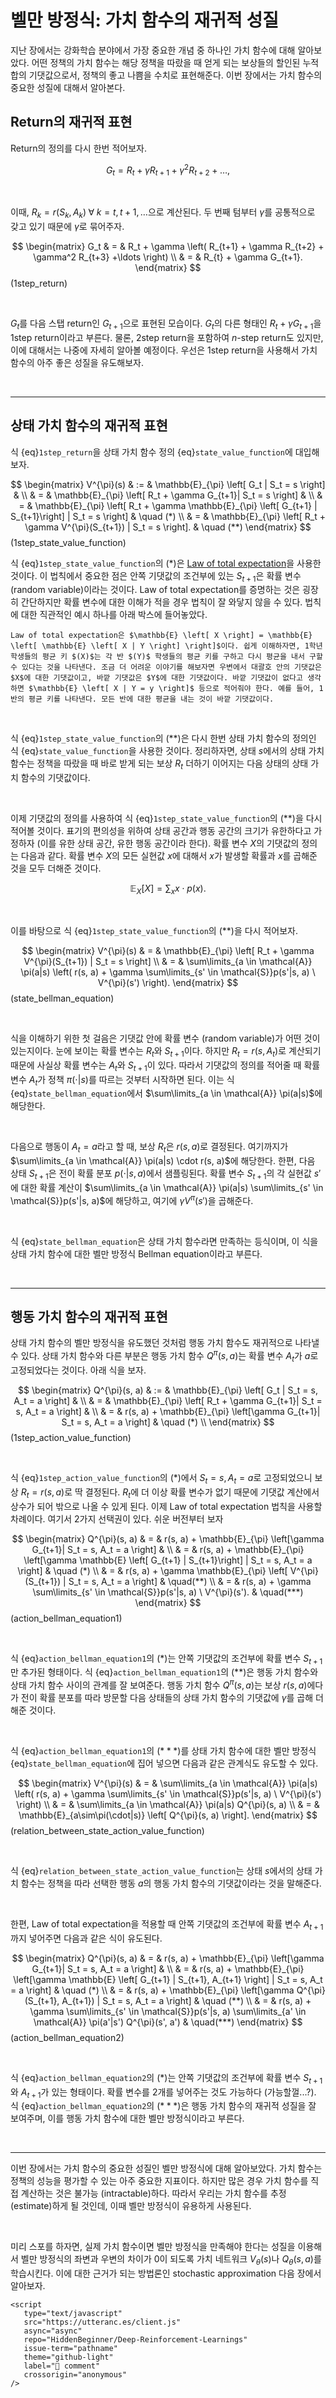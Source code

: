 # 벨만 방정식: 가치 함수의 재귀적 성질

지난 장에서는 강화학습 분야에서 가장 중요한 개념 중 하나인 가치 함수에 대해 알아보았다. 어떤 정책의 가치 함수는 해당 정책을 따랐을 때 얻게 되는 보상들의 할인된 누적 합의 기댓값으로서, 정책의 좋고 나쁨을 수치로 표현해준다. 이번 장에서는 가치 함수의 중요한 성질에 대해서 알아본다.

## Return의 재귀적 표현

Return의 정의를 다시 한번 적어보자.

$$G_t = R_t + \gamma R_{t+1} + \gamma^2 R_{t+2} + \ldots,$$

<br>

이때, $R_{k} = r(S_{k}, A_{k}) \; \forall \; k=t, t+1, \ldots$으로 계산된다. 두 번째 텀부터 $\gamma$를 공통적으로 갖고 있기 때문에 $\gamma$로 묶어주자.

$$
   \begin{matrix}
   G_t & = & R_t + \gamma \left( R_{t+1} + \gamma R_{t+2} + \gamma^2 R_{t+3} +\ldots  \right) \\
   & = & R_{t} + \gamma G_{t+1}.
   \end{matrix}
$$ (1step_return)

<br>

$G_t$를 다음 스탭 return인 $G_{t+1}$으로 표현된 모습이다. $G_t$의 다른 형태인 $R_{t} + \gamma G_{t+1}$을 1step return이라고 부른다. 물론, 2step return을 포함하여 $n$-step return도 있지만, 이에 대해서는 나중에 자세히 알아볼 예정이다. 우선은 1step return을 사용해서 가치 함수의 아주 좋은 성질을 유도해보자.

<br>

---

## 상태 가치 함수의 재귀적 표현

식 {eq}`1step_return`을 상태 가치 함수 정의 {eq}`state_value_function`에 대입해보자.

$$
\begin{matrix}
   V^{\pi}(s) & := & \mathbb{E}_{\pi} \left[ G_t | S_t = s \right] & \\
   & = & \mathbb{E}_{\pi} \left[ R_t + \gamma G_{t+1}| S_t = s \right] &  \\
   & = & \mathbb{E}_{\pi} \left[ R_t + \gamma \mathbb{E}_{\pi} \left[ G_{t+1} | S_{t+1}\right] | S_t = s \right] & \quad (*) \\
   & = & \mathbb{E}_{\pi} \left[ R_t + \gamma V^{\pi}(S_{t+1}) | S_t = s \right]. & \quad (**)
\end{matrix}
$$ (1step_state_value_function)

식 {eq}`1step_state_value_function`의 $(*)$은 [Law of total expectation](https://en.wikipedia.org/wiki/Law_of_total_expectation)을 사용한 것이다. 이 법칙에서 중요한 점은 안쪽 기댓값의 조건부에 있는 $S_{t+1}$은 확률 변수 (random variable)이라는 것이다. Law of total expectation를 증명하는 것은 굉장히 간단하지만 확률 변수에 대한 이해가 적을 경우 법칙이 잘 와닿지 않을 수 있다. 법칙에 대한 직관적인 예시 하나를 아래 박스에 들어놓았다.

```{admonition} **Law of total expectation**
Law of total expectation은 $\mathbb{E} \left[ X \right] = \mathbb{E} \left[ \mathbb{E} \left[ X | Y \right] \right]$이다. 쉽게 이해하자면, 1학년 학생들의 평균 키 $(X)$는 각 반 $(Y)$ 학생들의 평균 키를 구하고 다시 평균을 내서 구할 수 있다는 것을 나타낸다. 조금 더 어려운 이야기를 해보자면 우변에서 대괄호 안의 기댓값은 $X$에 대한 기댓값이고, 바깥 기댓값은 $Y$에 대한 기댓값이다. 바깥 기댓값이 없다고 생각하면 $\mathbb{E} \left[ X | Y = y \right]$ 등으로 적어줘야 한다. 예를 들어, 1반의 평균 키를 나타낸다. 모든 반에 대한 평균을 내는 것이 바깥 기댓값이다.
```

<br>

식 {eq}`1step_state_value_function`의 $(**)$은 다시 한번 상태 가치 함수의 정의인 식 {eq}`state_value_function`을 사용한 것이다. 정리하자면, 상태 $s$에서의 상태 가치 함수는 정책을 따랐을 때 바로 받게 되는 보상 $R_{t}$ 더하기 이어지는 다음 상태의 상태 가치 함수의 기댓값이다.

<br>

이제 기댓값의 정의를 사용하여 식 {eq}`1step_state_value_function`의 $(**)$을 다시 적어볼 것이다. 표기의 편의성을 위하여 상태 공간과 행동 공간의 크기가 유한하다고 가정하자 (이를 유한 상태 공간, 유한 행동 공간이라 한다). 확률 변수 $X$의 기댓값의 정의는 다음과 같다. 확률 변수 $X$의 모든 실현값 $x$에 대해서 $x$가 발생할 확률과 $x$를 곱해준 것을 모두 더해준 것이다.

$$\mathbb{E}_{X} \left[ X \right] = \sum_{x}x \cdot p(x).$$
 
<br>

이를 바탕으로 식 {eq}`1step_state_value_function`의 $(**)$을 다시 적어보자. 

$$
\begin{matrix}
V^{\pi}(s) & = & \mathbb{E}_{\pi} \left[ R_t + \gamma V^{\pi}(S_{t+1}) | S_t = s \right] \\
& = & \sum\limits_{a \in \mathcal{A}} \pi(a|s) \left( r(s, a) + \gamma \sum\limits_{s' \in \mathcal{S}}p(s'|s, a) \ V^{\pi}(s') \right).
\end{matrix}
$$ (state_bellman_equation)

<br>

식을 이해하기 위한 첫 걸음은 기댓값 안에 확률 변수 (random variable)가 어떤 것이 있는지이다. 눈에 보이는 확률 변수는 $R_t$와 $S_{t+1}$이다. 하지만 $R_t=r(s, A_t)$로 계산되기 때문에 사실상 확률 변수는 $A_t$와 $S_{t+1}$이 있다. 따라서 기댓값의 정의를 적어줄 때 확률 변수 $A_t$가 정책 $\pi(\cdot | s)$를 따르는 것부터 시작하면 된다. 이는 식 {eq}`state_bellman_equation`에서 $\sum\limits_{a \in \mathcal{A}} \pi(a|s)$에 해당한다.

<br>

다음으로 행동이 $A_t=a$라고 할 때, 보상 $R_t$은 $r(s, a)$로 결정된다. 여기까지가 $\sum\limits_{a \in \mathcal{A}} \pi(a|s) \cdot r(s, a)$에 해당한다. 한편, 다음 상태 $S_{t+1}$은 전이 확률 분포 $p(\cdot|s, a)$에서 샘플링된다. 확률 변수 $S_{t+1}$의 각 실현값 $s'$에 대한 확률 계산이 $\sum\limits_{a \in \mathcal{A}} \pi(a|s) \sum\limits_{s' \in \mathcal{S}}p(s'|s, a)$에 해당하고, 여기에 $\gamma V^{\pi}(s')$을 곱해준다.

<br>

식 {eq}`state_bellman_equation`은 상태 가치 함수라면 만족하는 등식이며, 이 식을 상태 가치 함수에 대한 벨만 방정식 Bellman equation이라고 부른다.

<br>

---

## 행동 가치 함수의 재귀적 표현

상태 가치 함수의 벨만 방정식을 유도했던 것처럼 행동 가치 함수도 재귀적으로 나타낼 수 있다. 상태 가치 함수와 다른 부분은 행동 가치 함수 $Q^{\pi}(s, a)$는 확률 변수 $A_t$가 $a$로 고정되었다는 것이다. 아래 식을 보자. 

$$
\begin{matrix}
   Q^{\pi}(s, a) & := & \mathbb{E}_{\pi} \left[ G_t | S_t = s, A_t = a \right] & \\
   & = & \mathbb{E}_{\pi} \left[ R_t + \gamma G_{t+1}| S_t = s, A_t = a \right] &  \\
   & = &  r(s, a)  + \mathbb{E}_{\pi} \left[\gamma G_{t+1}| S_t = s, A_t = a \right] &  \quad (*) \\
\end{matrix}
$$ (1step_action_value_function)

<br>

식 {eq}`1step_action_value_function`의 $(*)$에서 $S_t=s, A_t=a$로 고정되었으니 보상 $R_t=r(s, a)$로 딱 결정된다. $R_t$에 더 이상 확률 변수가 없기 때문에 기댓값 계산에서 상수가 되어 밖으로 나올 수 있게 된다. 이제 Law of total expectation 법칙을 사용할 차례이다. 여기서 2가지 선택권이 있다. 쉬운 버전부터 보자

$$
\begin{matrix}
   Q^{\pi}(s, a) & = &  r(s, a)  + \mathbb{E}_{\pi} \left[\gamma G_{t+1}| S_t = s, A_t = a \right] &  \\
   & = &  r(s, a)  + \mathbb{E}_{\pi} \left[\gamma \mathbb{E} \left[ G_{t+1} | S_{t+1}\right] | S_t = s, A_t = a \right] &  \quad (*) \\
   & = &  r(s, a)  + \gamma \mathbb{E}_{\pi} \left[ V^{\pi}(S_{t+1}) | S_t = s, A_t = a \right] &  \quad(**) \\
   & = & r(s, a) + \gamma \sum\limits_{s' \in \mathcal{S}}p(s'|s, a) \ V^{\pi}(s'). & \quad(***)
\end{matrix}
$$ (action_bellman_equation1)

<br>

식 {eq}`action_bellman_equation1`의 $(*)$는 안쪽 기댓값의 조건부에 확률 변수 $S_{t+1}$만 추가된 형태이다. 식 {eq}`action_bellman_equation1`의 $(**)$은 행동 가치 함수와 상태 가치 함수 사이의 관계를 잘 보여준다. 행동 가치 함수 $Q^{\pi}(s, a)$는 보상 $r(s, a)$에다가 전이 확률 분포를 따라 방문할 다음 상태들의 상태 가치 함수의 기댓값에 $\gamma$를 곱해 더해준 것이다. 

<br>

식 {eq}`action_bellman_equation1`의 $(***)$를 상태 가치 함수에 대한 벨만 방정식 {eq}`state_bellman_equation`에 집어 넣으면 다음과 같은 관계식도 유도할 수 있다.

$$
\begin{matrix}
V^{\pi}(s) & = & \sum\limits_{a \in \mathcal{A}} \pi(a|s) \left( r(s, a) + \gamma \sum\limits_{s' \in \mathcal{S}}p(s'|s, a) \ V^{\pi}(s') \right) \\
& = & \sum\limits_{a \in \mathcal{A}} \pi(a|s) Q^{\pi}(s, a) \\
& = & \mathbb{E}_{a\sim\pi(\cdot|s)} \left[ Q^{\pi}(s, a) \right].
\end{matrix}
$$ (relation_between_state_action_value_function)

<br>

식 {eq}`relation_between_state_action_value_function`는 상태 $s$에서의 상태 가치 함수는 정책을 따라 선택한 행동 $a$의 행동 가치 함수의 기댓값이라는 것을 말해준다. 

<br>

한편, Law of total expectation을 적용할 때 안쪽 기댓값의 조건부에 확률 변수 $A_{t+1}$까지 넣어주면 다음과 같은 식이 유도된다.

$$
\begin{matrix}
   Q^{\pi}(s, a) & = &  r(s, a)  + \mathbb{E}_{\pi} \left[\gamma G_{t+1}| S_t = s, A_t = a \right] &  \\
   & = &  r(s, a)  + \mathbb{E}_{\pi} \left[\gamma \mathbb{E} \left[ G_{t+1} | S_{t+1}, A_{t+1} \right] | S_t = s, A_t = a \right] & \quad (*) \\
   & = &  r(s, a)  + \mathbb{E}_{\pi} \left[\gamma Q^{\pi}(S_{t+1}, A_{t+1}) | S_t = s, A_t = a \right] & \quad (**) \\
   & = & r(s, a) + \gamma \sum\limits_{s' \in \mathcal{S}}p(s'|s, a) \sum\limits_{a' \in \mathcal{A}} \pi(a'|s') Q^{\pi}(s', a') & \quad(***)
\end{matrix}
$$ (action_bellman_equation2)

<br>

식 {eq}`action_bellman_equation2`의 $(*)$는 안쪽 기댓값의 조건부에 확률 변수 $S_{t+1}$와 $A_{t+1}$가 있는 형태이다. 확률 변수를 2개를 넣어주는 것도 가능하다 (가능할껄...?). 식 {eq}`action_bellman_equation2`의 $(***)$은 행동 가치 함수의 재귀적 성질을 잘 보여주며, 이를 행동 가치 함수에 대한 벨만 방정식이라고 부른다.

<br>

---

이번 장에서는 가치 함수의 중요한 성질인 벨만 방정식에 대해 알아보았다. 가치 함수는 정책의 성능을 평가할 수 있는 아주 중요한 지표이다. 하지만 많은 경우 가치 함수를 직접 계산하는 것은 불가능 (intractable)하다. 따라서 우리는 가치 함수를 추정 (estimate)하게 될 것인데, 이때 벨만 방정식이 유용하게 사용된다. 

<br>

미리 스포를 하자면, 실제 가치 함수이면 벨만 방정식을 만족해야 한다는 성질을 이용해서 벨만 방정식의 좌변과 우변의 차이가 0이 되도록 가치 네트워크 $V_{\theta}(s)$나 $Q_{\theta}(s, a)$를 학습시킨다. 이에 대한 근거가 되는 방법론인 stochastic approximation 다음 장에서 알아보자.


```{raw} html
<script
   type="text/javascript"
   src="https://utteranc.es/client.js"
   async="async"
   repo="HiddenBeginner/Deep-Reinforcement-Learnings"
   issue-term="pathname"
   theme="github-light"
   label="💬 comment"
   crossorigin="anonymous"
/>
```

